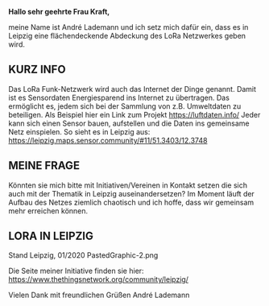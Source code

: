 **Hallo sehr geehrte Frau Kraft,**

meine Name ist André Lademann und ich setz mich dafür ein, dass es in Leipzig eine flächendeckende Abdeckung des LoRa Netzwerkes geben wird.


## KURZ INFO

Das LoRa Funk-Netzwerk wird auch das Internet der Dinge genannt. Damit ist es  Sensordaten Energiesparend ins Internet zu übertragen. 
Das ermöglicht es, jedem sich bei der Sammlung von z.B. Umweltdaten zu beteiligen. Als Beispiel hier ein Link zum Projekt https://luftdaten.info/
Jeder kann sich einen Sensor bauen, aufstellen und die Daten ins gemeinsame Netz einspielen. So sieht es in Leipzig aus:
https://leipzig.maps.sensor.community/#11/51.3403/12.3748


## MEINE FRAGE

Könnten sie mich bitte mit Initiativen/Vereinen in Kontakt setzen die sich auch mit der Thematik in Leipzig auseinandersetzen?
Im Moment läuft der Aufbau des Netzes ziemlich chaotisch und ich hoffe, dass wir gemeinsam mehr erreichen können.


## LORA IN LEIPZIG

Stand Leipzig, 01/2020
PastedGraphic-2.png

Die Seite meiner Initiative finden sie hier: https://www.thethingsnetwork.org/community/leipzig/

Vielen Dank
mit freundlichen Grüßen
André Lademann